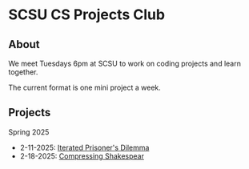 # SCSU CS Projects Club

## About

We meet Tuesdays 6pm at SCSU to work on coding projects and learn together.

The current format is one mini project a week.

## Projects

Spring 2025

* 2-11-2025: [Iterated Prisoner's Dilemma](https://github.com/ibebrett/prisoners)
* 2-18-2025: [Compressing Shakespear](https://github.com/ibebrett/owls_compress)
